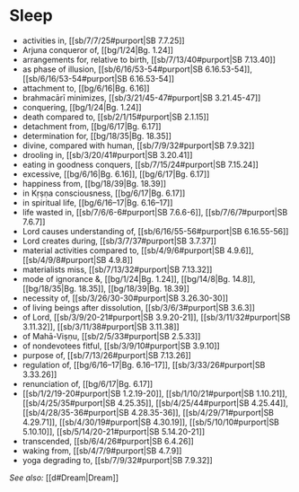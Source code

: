 # Sleep

* activities in, [[sb/7/7/25#purport|SB 7.7.25]]
* Arjuna conqueror of, [[bg/1/24|Bg. 1.24]]
* arrangements for, relative to birth, [[sb/7/13/40#purport|SB 7.13.40]]
* as phase of illusion, [[sb/6/16/53-54#purport|SB 6.16.53-54]], [[sb/6/16/53-54#purport|SB 6.16.53-54]]
* attachment to, [[bg/6/16|Bg. 6.16]]
* brahmacārī minimizes, [[sb/3/21/45-47#purport|SB 3.21.45-47]]
* conquering, [[bg/1/24|Bg. 1.24]]
* death compared to, [[sb/2/1/15#purport|SB 2.1.15]]
* detachment from, [[bg/6/17|Bg. 6.17]]
* determination for, [[bg/18/35|Bg. 18.35]]
* divine, compared with human, [[sb/7/9/32#purport|SB 7.9.32]]
* drooling in, [[sb/3/20/41#purport|SB 3.20.41]]
* eating in goodness conquers, [[sb/7/15/24#purport|SB 7.15.24]]
* excessive, [[bg/6/16|Bg. 6.16]], [[bg/6/17|Bg. 6.17]]
* happiness from, [[bg/18/39|Bg. 18.39]]
* in Kṛṣṇa consciousness, [[bg/6/17|Bg. 6.17]]
* in spiritual life, [[bg/6/16–17|Bg. 6.16–17]]
* life wasted in, [[sb/7/6/6-6#purport|SB 7.6.6-6]], [[sb/7/6/7#purport|SB 7.6.7]]
* Lord causes understanding of, [[sb/6/16/55-56#purport|SB 6.16.55-56]]
* Lord creates during, [[sb/3/7/37#purport|SB 3.7.37]]
* material activities compared to, [[sb/4/9/6#purport|SB 4.9.6]], [[sb/4/9/8#purport|SB 4.9.8]]
* materialists miss, [[sb/7/13/32#purport|SB 7.13.32]]
* mode of ignorance &, [[bg/1/24|Bg. 1.24]], [[bg/14/8|Bg. 14.8]], [[bg/18/35|Bg. 18.35]], [[bg/18/39|Bg. 18.39]]
* necessity of, [[sb/3/26/30-30#purport|SB 3.26.30-30]]
* of living beings after dissolution, [[sb/3/6/3#purport|SB 3.6.3]]
* of Lord, [[sb/3/9/20-21#purport|SB 3.9.20-21]], [[sb/3/11/32#purport|SB 3.11.32]], [[sb/3/11/38#purport|SB 3.11.38]]
* of Mahā-Viṣṇu, [[sb/2/5/33#purport|SB 2.5.33]]
* of nondevotees fitful, [[sb/3/9/10#purport|SB 3.9.10]]
* purpose of, [[sb/7/13/26#purport|SB 7.13.26]]
* regulation of, [[bg/6/16–17|Bg. 6.16–17]], [[sb/3/33/26#purport|SB 3.33.26]]
* renunciation of, [[bg/6/17|Bg. 6.17]]
*  [[sb/1/2/19-20#purport|SB 1.2.19-20]], [[sb/1/10/21#purport|SB 1.10.21]], [[sb/4/25/35#purport|SB 4.25.35]], [[sb/4/25/44#purport|SB 4.25.44]], [[sb/4/28/35-36#purport|SB 4.28.35-36]], [[sb/4/29/71#purport|SB 4.29.71]], [[sb/4/30/19#purport|SB 4.30.19]], [[sb/5/10/10#purport|SB 5.10.10]], [[sb/5/14/20-21#purport|SB 5.14.20-21]]
* transcended, [[sb/6/4/26#purport|SB 6.4.26]]
* waking from, [[sb/4/7/9#purport|SB 4.7.9]]
* yoga degrading to, [[sb/7/9/32#purport|SB 7.9.32]]

*See also:* [[d#Dream|Dream]]
